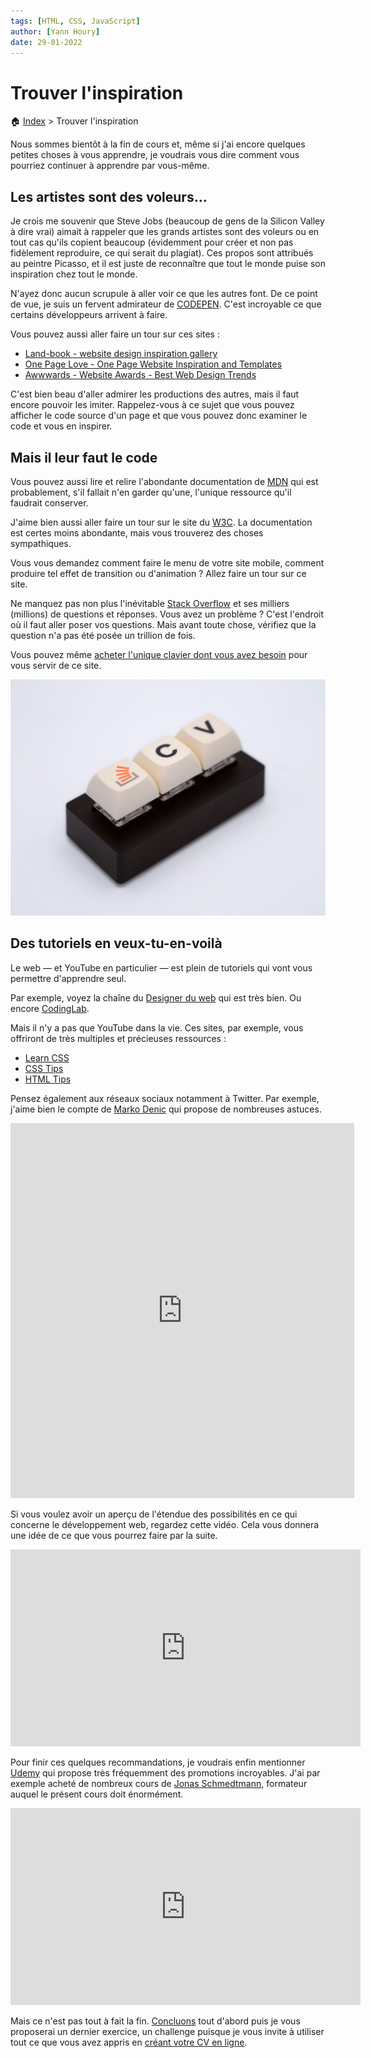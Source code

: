 ```yaml
---
tags: [HTML, CSS, JavaScript]
author: [Yann Houry]
date: 29-01-2022
---
```


# Trouver l'inspiration
🏠 [Index](https://github.com/YannHY/html-css-js/blob/main/index.md) > Trouver l'inspiration

Nous sommes bientôt à la fin de cours et, même si j'ai encore quelques petites choses à vous apprendre, je voudrais vous dire comment vous pourriez continuer à apprendre par vous-même.

## Les artistes sont des voleurs...
Je crois me souvenir que Steve Jobs (beaucoup de gens de la Silicon Valley à dire vrai) aimait à rappeler que les grands artistes sont des voleurs ou en tout cas qu'ils copient beaucoup (évidemment pour créer et non pas fidèlement reproduire, ce qui serait du plagiat). Ces propos sont attribués au peintre Picasso, et il est juste de reconnaître que tout le monde puise son inspiration chez tout le monde.

N'ayez donc aucun scrupule à aller voir ce que les autres font. De ce point de vue, je suis un fervent admirateur de [CODEPEN](https://codepen.io). C'est incroyable ce que certains développeurs arrivent à faire.

Vous pouvez aussi aller faire un tour sur ces sites :

- [Land-book - website design inspiration gallery](https://land-book.com/)
- [One Page Love - One Page Website Inspiration and Templates](https://onepagelove.com/)
- [Awwwards - Website Awards - Best Web Design Trends](https://www.awwwards.com/)

C'est bien beau d'aller admirer les productions des autres, mais il faut encore pouvoir les imiter. Rappelez-vous à ce sujet que vous pouvez afficher le code source d'un page et que vous pouvez donc examiner le code et vous en inspirer.

## Mais il leur faut le code
Vous pouvez aussi lire et relire l'abondante documentation de [MDN](https://developer.mozilla.org/fr/docs/Learn) qui est probablement, s'il fallait n'en garder qu'une, l'unique ressource qu'il faudrait conserver.

J'aime bien aussi aller faire un tour sur le site du [W3C](https://www.w3schools.com/html/default.asp). La documentation est certes moins abondante, mais vous trouverez des choses sympathiques.

Vous vous demandez comment faire le menu de votre site mobile, comment produire tel effet de transition ou d'animation ? Allez faire un tour sur ce site.

Ne manquez pas non plus l'inévitable [Stack Overflow](https://stackoverflow.com/) et ses milliers (millions) de questions et réponses. Vous avez un problème ? C'est l'endroit où il faut aller poser vos questions. Mais avant toute chose, vérifiez que la question n'a pas été posée un trillion de fois.

Vous pouvez même [acheter l'unique clavier dont vous avez besoin](https://stackoverflow.blog/2021/03/31/the-key-copy-paste/) pour vous servir de ce site.

![](https://github.com/YannHY/html-css-js/blob/main/Images/two-keys.jpeg)

## Des tutoriels en veux-tu-en-voilà
Le web — et YouTube en particulier — est plein de tutoriels qui vont vous permettre d'apprendre seul.

Par exemple, voyez la chaîne du [Designer du web](https://www.youtube.com/channel/UCMFbNXUkjSUJ6WC20tGTzJg) qui est très bien. Ou encore [CodingLab](https://www.youtube.com/channel/UCBlr2jG1onljL-gUy9bbhJw).

Mais il n'y a pas que YouTube dans la vie. Ces sites, par exemple, vous offriront de très multiples et précieuses ressources :

- [Learn CSS](https://web.dev/learn/css/)
- [CSS Tips](https://markodenic.com/css-tips/)
- [HTML Tips](https://markodenic.com/html-tips/)

Pensez également aux réseaux sociaux notamment à Twitter. Par exemple, j'aime bien le compte de [Marko Denic](https://twitter.com/denicmarko) qui propose de nombreuses astuces.

<iframe border=0 frameborder=0 height=600 width=550   
 src="https://twitframe.com/show?url=https://twitter.com/denicmarko/status/1453316201304707077?s=12"></iframe>

Si vous voulez avoir un aperçu de l'étendue des possibilités en ce qui concerne le développement web, regardez cette vidéo. Cela vous donnera une idée de ce que vous pourrez faire par la suite.

<iframe width="560" height="315" src="https://www.youtube.com/embed/EqzUcMzfV1w" title="YouTube video player" frameborder="0" allow="accelerometer; autoplay; clipboard-write; encrypted-media; gyroscope; picture-in-picture" allowfullscreen></iframe>

Pour finir ces quelques recommandations, je voudrais enfin mentionner [Udemy](https://www.udemy.com/fr/) qui propose très fréquemment des promotions incroyables. J'ai par exemple acheté de nombreux cours de [Jonas Schmedtmann](https://www.udemy.com/user/jonasschmedtmann/), formateur auquel le présent cours doit énormément.

<iframe width="560" height="315" src="https://www.youtube.com/embed/e6UImq0YH_I" title="YouTube video player" frameborder="0" allow="accelerometer; autoplay; clipboard-write; encrypted-media; gyroscope; picture-in-picture" allowfullscreen></iframe>

Mais ce n'est pas tout à fait la fin. [Concluons](https://github.com/YannHY/html-css-js/blob/main/7.%20Septième%20partie/7.6%20Conclusion.md) tout d'abord puis je vous proposerai un dernier exercice, un challenge puisque je vous invite à utiliser tout ce que vous avez appris en [créant votre CV en ligne](https://github.com/YannHY/html-css-js/blob/main/Exercices/Créez%20votre%20CV%20en%20ligne.md).

